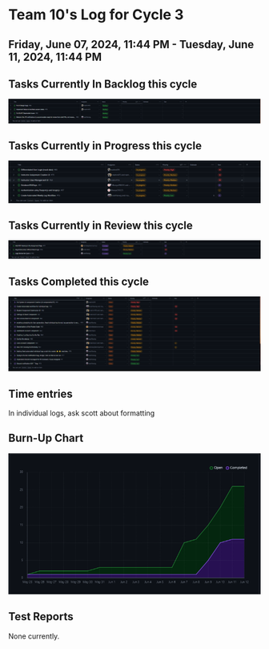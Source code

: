 # Team 10's Log for Cycle 3

## Friday, June 07, 2024, 11:44 PM - Tuesday, June 11, 2024, 11:44 PM

## Tasks Currently In Backlog this cycle
![backlog_issues.png](./images/backlog_issues.png)

## Tasks Currently in Progress this cycle 
![inprogress_issues.png](./images/inprogress_issues.png)

## Tasks Currently in Review this cycle 
![inprogress_issues.png](./images/review_issues.png)

## Tasks Completed this cycle
![completed_issues.png](./images/completed_issues.png)

## Time entries
In individual logs, ask scott about formatting

## Burn-Up Chart 
![burnup.png](./images/burnup.png)

## Test Reports 
None currently.